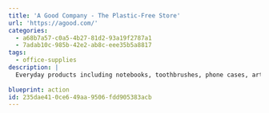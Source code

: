 ```yaml
---
title: 'A Good Company - The Plastic-Free Store'
url: 'https://agood.com/'
categories:
  - a68b7a57-c0a5-4b27-81d2-93a19f2787a1
  - 7adab10c-985b-42e2-ab8c-eee35b5a8817
tags:
  - office-supplies
description: |
  Everyday products including notebooks, toothbrushes, phone cases, art supplies, water bottles, etc. designed with by a company with complete transparency that has extremely ambitious environmental standards including plastic-free low-carbon materials including bio-plastics, bamboo, stone paper, and recycled aluminum.
  
blueprint: action
id: 235dae41-0ce6-49aa-9506-fdd905383acb
---
```

